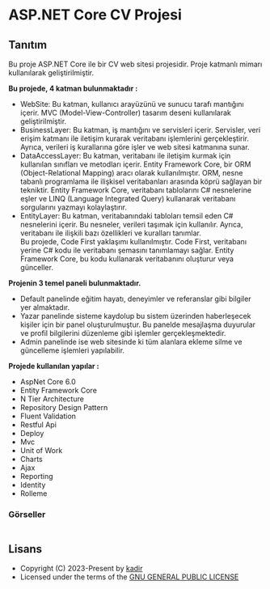 <h1 align= left><b>ASP.NET Core CV Projesi</b></h1>

## <a name="features">Tanıtım</a>

Bu proje ASP.NET Core ile bir CV web sitesi projesidir. Proje katmanlı mimarı kullanılarak geliştirilmiştir.  

<b>Bu projede, 4 katman bulunmaktadır :</b>  
- WebSite: Bu katman, kullanıcı arayüzünü ve sunucu tarafı mantığını içerir. MVC (Model-View-Controller) tasarım deseni kullanılarak geliştirilmiştir.  
- BusinessLayer: Bu katman, iş mantığını ve servisleri içerir. Servisler, veri erişim katmanı ile iletişim kurarak veritabanı işlemlerini gerçekleştirir. Ayrıca, verileri iş kurallarına göre işler ve web sitesi katmanına sunar.  
- DataAccessLayer: Bu katman, veritabanı ile iletişim kurmak için kullanılan sınıfları ve metodları içerir. Entity Framework Core, bir ORM (Object-Relational Mapping) aracı olarak kullanılmıştır. ORM, nesne tabanlı programlama ile ilişkisel veritabanları arasında köprü sağlayan bir tekniktir. Entity Framework Core, veritabanı tablolarını C# nesnelerine eşler ve LINQ (Language Integrated Query) kullanarak veritabanı sorgularını yazmayı kolaylaştırır.  
- EntityLayer: Bu katman, veritabanındaki tabloları temsil eden C# nesnelerini içerir. Bu nesneler, verileri taşımak için kullanılır. Ayrıca, veritabanı ile ilişkili bazı özellikleri ve kuralları tanımlar.  
Bu projede, Code First yaklaşımı kullanılmıştır. Code First, veritabanı yerine C# kodu ile veritabanı şemasını tanımlamayı sağlar. Entity Framework Core, bu kodu kullanarak veritabanını oluşturur veya günceller.

<b>Projenin 3 temel paneli bulunmaktadır.</b>  
- Default panelinde eğitim hayatı, deneyimler ve referanslar gibi bilgiler yer almaktadır.  
- Yazar panelinde sisteme kaydolup bu sistem üzerinden haberleşecek kişiler için bir panel oluşturulmuştur. Bu panelde mesajlaşma duyurular ve profil bilgilerini düzenleme gibi işlemler gerçekleşmektedir.  
- Admin panelinde ise web sitesinde ki tüm alanlara ekleme silme ve güncelleme işlemleri yapılabilir.  

<b>Projede kullanılan yapılar :</b>  
- AspNet Core 6.0  
- Entity Framework Core  
- N Tier Architecture  
- Repository Design Pattern  
- Fluent Validation  
- Restful Api  
- Deploy  
- Mvc  
- Unit of Work  
- Charts  
- Ajax  
- Reporting  
- Identity  
- Rolleme  

### <a name="images">Görseller</a>

<p align="left">
  <img src="">
</p>

## <a name="license">Lisans</a>

 - Copyright (C) 2023-Present by [kadir](github.com/kadirrbayar)️
 - Licensed under the terms of the [GNU GENERAL PUBLIC LICENSE](https://github.com/kadirrbayar/ASPNETCore-CV/blob/main/LICENSE)

